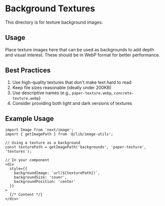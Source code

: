 # Background Textures

This directory is for texture background images.

## Usage

Place texture images here that can be used as backgrounds to add depth and visual interest. These should be in WebP format for better performance.

## Best Practices

1. Use high-quality textures that don't make text hard to read
2. Keep file sizes reasonable (ideally under 200KB)
3. Use descriptive names (e.g., `paper-texture.webp`, `concrete-texture.webp`)
4. Consider providing both light and dark versions of textures

## Example Usage

```tsx
import Image from 'next/image';
import { getImagePath } from '@/lib/image-utils';

// Using a texture as a background
const texturePath = getImagePath('backgrounds', 'paper-texture', 'textures');

// In your component
<div 
  style={{ 
    backgroundImage: `url(${texturePath})`, 
    backgroundSize: 'cover',
    backgroundPosition: 'center'
  }}
>
  {/* Content */}
</div>
``` 